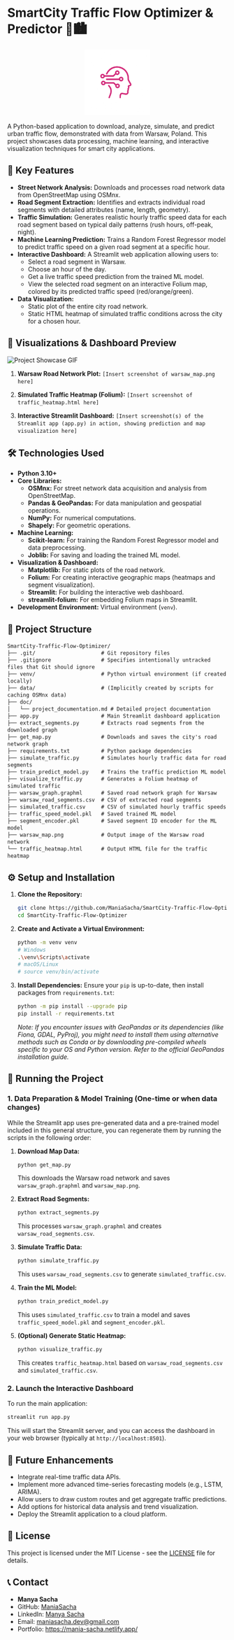 # SmartCity Traffic Flow Optimizer & Predictor 🚦🏙️

<p align="center"><img src="logo/project_logo.png" alt="Project Logo" width="150"/></p>

A Python-based application to download, analyze, simulate, and predict urban traffic flow, demonstrated with data from Warsaw, Poland. This project showcases data processing, machine learning, and interactive visualization techniques for smart city applications.

## 🌟 Key Features

- **Street Network Analysis:** Downloads and processes road network data from OpenStreetMap using OSMnx.
- **Road Segment Extraction:** Identifies and extracts individual road segments with detailed attributes (name, length, geometry).
- **Traffic Simulation:** Generates realistic hourly traffic speed data for each road segment based on typical daily patterns (rush hours, off-peak, night).
- **Machine Learning Prediction:** Trains a Random Forest Regressor model to predict traffic speed on a given road segment at a specific hour.
- **Interactive Dashboard:** A Streamlit web application allowing users to:
    - Select a road segment in Warsaw.
    - Choose an hour of the day.
    - Get a live traffic speed prediction from the trained ML model.
    - View the selected road segment on an interactive Folium map, colored by its predicted traffic speed (red/orange/green).
- **Data Visualization:**
    - Static plot of the entire city road network.
    - Static HTML heatmap of simulated traffic conditions across the city for a chosen hour.

## 📸 Visualizations & Dashboard Preview

![Project Showcase GIF](logo/Traffic%20Flow%20Optimizer.gif)



1.  **Warsaw Road Network Plot:**
    `[Insert screenshot of warsaw_map.png here]`

2.  **Simulated Traffic Heatmap (Folium):**
    `[Insert screenshot of traffic_heatmap.html here]`

3.  **Interactive Streamlit Dashboard:**
    `[Insert screenshot(s) of the Streamlit app (app.py) in action, showing prediction and map visualization here]`

## 🛠️ Technologies Used

- **Python 3.10+**
- **Core Libraries:**
    - **OSMnx:** For street network data acquisition and analysis from OpenStreetMap.
    - **Pandas & GeoPandas:** For data manipulation and geospatial operations.
    - **NumPy:** For numerical computations.
    - **Shapely:** For geometric operations.
- **Machine Learning:**
    - **Scikit-learn:** For training the Random Forest Regressor model and data preprocessing.
    - **Joblib:** For saving and loading the trained ML model.
- **Visualization & Dashboard:**
    - **Matplotlib:** For static plots of the road network.
    - **Folium:** For creating interactive geographic maps (heatmaps and segment visualization).
    - **Streamlit:** For building the interactive web dashboard.
    - **streamlit-folium:** For embedding Folium maps in Streamlit.
- **Development Environment:** Virtual environment (`venv`).

## 📂 Project Structure

```
SmartCity-Traffic-Flow-Optimizer/
├── .git/                     # Git repository files
├── .gitignore                # Specifies intentionally untracked files that Git should ignore
├── venv/                     # Python virtual environment (if created locally)
├── data/                     # (Implicitly created by scripts for caching OSMnx data)
├── doc/
│   └── project_documentation.md # Detailed project documentation
├── app.py                    # Main Streamlit dashboard application
├── extract_segments.py       # Extracts road segments from the downloaded graph
├── get_map.py                # Downloads and saves the city's road network graph
├── requirements.txt          # Python package dependencies
├── simulate_traffic.py       # Simulates hourly traffic data for road segments
├── train_predict_model.py    # Trains the traffic prediction ML model
├── visualize_traffic.py      # Generates a Folium heatmap of simulated traffic
├── warsaw_graph.graphml      # Saved road network graph for Warsaw
├── warsaw_road_segments.csv  # CSV of extracted road segments
├── simulated_traffic.csv     # CSV of simulated hourly traffic speeds
├── traffic_speed_model.pkl   # Saved trained ML model
├── segment_encoder.pkl       # Saved segment ID encoder for the ML model
├── warsaw_map.png            # Output image of the Warsaw road network
└── traffic_heatmap.html      # Output HTML file for the traffic heatmap
```

## ⚙️ Setup and Installation

1.  **Clone the Repository:**
    ```bash
    git clone https://github.com/ManiaSacha/SmartCity-Traffic-Flow-Optimizer.git
    cd SmartCity-Traffic-Flow-Optimizer
    ```

2.  **Create and Activate a Virtual Environment:**
    ```bash
    python -m venv venv
    # Windows
    .\venv\Scripts\activate
    # macOS/Linux
    # source venv/bin/activate
    ```

3.  **Install Dependencies:**
    Ensure your `pip` is up-to-date, then install packages from `requirements.txt`:
    ```bash
    python -m pip install --upgrade pip
    pip install -r requirements.txt
    ```
    *Note: If you encounter issues with GeoPandas or its dependencies (like Fiona, GDAL, PyProj), you might need to install them using alternative methods such as Conda or by downloading pre-compiled wheels specific to your OS and Python version. Refer to the official GeoPandas installation guide.* 

## 🚀 Running the Project

### 1. Data Preparation & Model Training (One-time or when data changes)

While the Streamlit app uses pre-generated data and a pre-trained model included in this general structure, you can regenerate them by running the scripts in the following order:

1.  **Download Map Data:**
    ```bash
    python get_map.py
    ```
    This downloads the Warsaw road network and saves `warsaw_graph.graphml` and `warsaw_map.png`.

2.  **Extract Road Segments:**
    ```bash
    python extract_segments.py
    ```
    This processes `warsaw_graph.graphml` and creates `warsaw_road_segments.csv`.

3.  **Simulate Traffic Data:**
    ```bash
    python simulate_traffic.py
    ```
    This uses `warsaw_road_segments.csv` to generate `simulated_traffic.csv`.

4.  **Train the ML Model:**
    ```bash
    python train_predict_model.py
    ```
    This uses `simulated_traffic.csv` to train a model and saves `traffic_speed_model.pkl` and `segment_encoder.pkl`.

5.  **(Optional) Generate Static Heatmap:**
    ```bash
    python visualize_traffic.py
    ```
    This creates `traffic_heatmap.html` based on `warsaw_road_segments.csv` and `simulated_traffic.csv`.

### 2. Launch the Interactive Dashboard

To run the main application:

```bash
streamlit run app.py
```

This will start the Streamlit server, and you can access the dashboard in your web browser (typically at `http://localhost:8501`).

## 🔮 Future Enhancements

- Integrate real-time traffic data APIs.
- Implement more advanced time-series forecasting models (e.g., LSTM, ARIMA).
- Allow users to draw custom routes and get aggregate traffic predictions.
- Add options for historical data analysis and trend visualization.
- Deploy the Streamlit application to a cloud platform.

## 📜 License

This project is licensed under the MIT License - see the [LICENSE](LICENSE) file for details.

## 📞 Contact

- **Manya Sacha**
- GitHub: [ManiaSacha](https://github.com/ManiaSacha)
- LinkedIn: [Manya Sacha](https://www.linkedin.com/in/manya-sacha-apply-ml-engineer/)
- Email: maniasacha.dev@gmail.com
- Portfolio: https://mania-sacha.netlify.app/
